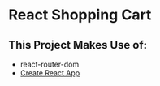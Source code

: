 # React Shopping Cart


## This Project Makes Use of:
- react-router-dom
- [Create React App](https://github.com/facebook/create-react-app)